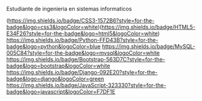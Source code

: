 Estudiante de ingenieria en sistemas informaticos

(https://img.shields.io/badge/CSS3-1572B6?style=for-the-badge&logo=css3&logoColor=white)(https://img.shields.io/badge/HTML5-E34F26?style=for-the-badge&logo=html5&logoColor=white)
https://img.shields.io/badge/Python-FFD43B?style=for-the-badge&logo=python&logoColor=blue
https://img.shields.io/badge/MySQL-005C84?style=for-the-badge&logo=mysql&logoColor=white
https://img.shields.io/badge/Bootstrap-563D7C?style=for-the-badge&logo=bootstrap&logoColor=white
https://img.shields.io/badge/Django-092E20?style=for-the-badge&logo=django&logoColor=green
https://img.shields.io/badge/JavaScript-323330?style=for-the-badge&logo=javascript&logoColor=F7DF1E
